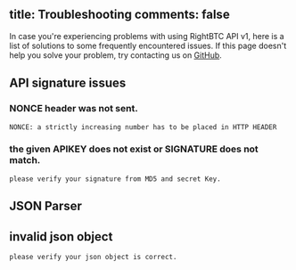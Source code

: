 title: Troubleshooting
comments: false
---
In case you're experiencing problems with using RightBTC API v1, here is a list of solutions to some frequently encountered issues. If this page doesn't help you solve your problem, try contacting us on [GitHub](https://github.com/rightbtc/api-docs/issues).

## API signature issues

### NONCE header was not sent.
``` plain
NONCE: a strictly increasing number has to be placed in HTTP HEADER
```

### the given APIKEY does not exist or SIGNATURE does not match.
``` plain
please verify your signature from MD5 and secret Key.
```

## JSON Parser
## invalid json object
``` plain
please verify your json object is correct.
```
